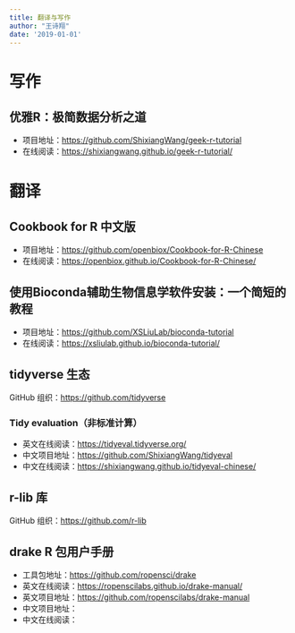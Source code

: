 ```yaml
---
title: 翻译与写作
author: "王诗翔"
date: '2019-01-01'
---
```


# 写作

## 优雅R：极简数据分析之道

- 项目地址：<https://github.com/ShixiangWang/geek-r-tutorial>
- 在线阅读：<https://shixiangwang.github.io/geek-r-tutorial/>

# 翻译

## Cookbook for R 中文版

- 项目地址：<https://github.com/openbiox/Cookbook-for-R-Chinese>
- 在线阅读：<https://openbiox.github.io/Cookbook-for-R-Chinese/>

## 使用Bioconda辅助生物信息学软件安装：一个简短的教程

- 项目地址：<https://github.com/XSLiuLab/bioconda-tutorial>
- 在线阅读：<https://xsliulab.github.io/bioconda-tutorial/>

## tidyverse 生态

GitHub 组织：<https://github.com/tidyverse>

### Tidy evaluation（非标准计算）

- 英文在线阅读：<https://tidyeval.tidyverse.org/>
- 中文项目地址：<https://github.com/ShixiangWang/tidyeval>
- 中文在线阅读：<https://shixiangwang.github.io/tidyeval-chinese/>

## r-lib 库

GitHub 组织：<https://github.com/r-lib>

## drake R 包用户手册

- 工具包地址：<https://github.com/ropensci/drake>
- 英文在线阅读：<https://ropenscilabs.github.io/drake-manual/>
- 英文项目地址：<https://github.com/ropenscilabs/drake-manual>
- 中文项目地址：<To be done>
- 中文在线阅读：<To be done>
